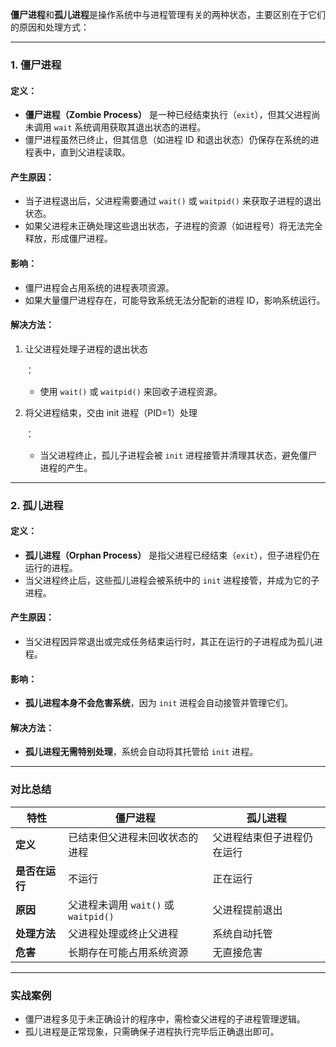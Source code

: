 **僵尸进程**和**孤儿进程**是操作系统中与进程管理有关的两种状态，主要区别在于它们的原因和处理方式：

------

### **1. 僵尸进程**

#### **定义**：

- **僵尸进程（Zombie Process）** 是一种已经结束执行（`exit`），但其父进程尚未调用 `wait` 系统调用获取其退出状态的进程。
- 僵尸进程虽然已终止，但其信息（如进程 ID 和退出状态）仍保存在系统的进程表中，直到父进程读取。

#### **产生原因**：

- 当子进程退出后，父进程需要通过 `wait()` 或 `waitpid()` 来获取子进程的退出状态。
- 如果父进程未正确处理这些退出状态，子进程的资源（如进程号）将无法完全释放，形成僵尸进程。

#### **影响**：

- 僵尸进程会占用系统的进程表项资源。
- 如果大量僵尸进程存在，可能导致系统无法分配新的进程 ID，影响系统运行。

#### **解决方法**：

1. 让父进程处理子进程的退出状态

   ： 

   - 使用 `wait()` 或 `waitpid()` 来回收子进程资源。

2. 将父进程结束，交由 init 进程（PID=1）处理

   ： 

   - 当父进程终止，孤儿子进程会被 `init` 进程接管并清理其状态，避免僵尸进程的产生。

------

### **2. 孤儿进程**

#### **定义**：

- **孤儿进程（Orphan Process）** 是指父进程已经结束（`exit`），但子进程仍在运行的进程。
- 当父进程终止后，这些孤儿进程会被系统中的 `init` 进程接管，并成为它的子进程。

#### **产生原因**：

- 当父进程因异常退出或完成任务结束运行时，其正在运行的子进程成为孤儿进程。

#### **影响**：

- **孤儿进程本身不会危害系统**，因为 `init` 进程会自动接管并管理它们。

#### **解决方法**：

- **孤儿进程无需特别处理**，系统会自动将其托管给 `init` 进程。

------

### **对比总结**

| 特性           | 僵尸进程                             | 孤儿进程                   |
| -------------- | ------------------------------------ | -------------------------- |
| **定义**       | 已结束但父进程未回收状态的进程       | 父进程结束但子进程仍在运行 |
| **是否在运行** | 不运行                               | 正在运行                   |
| **原因**       | 父进程未调用 `wait()` 或 `waitpid()` | 父进程提前退出             |
| **处理方法**   | 父进程处理或终止父进程               | 系统自动托管               |
| **危害**       | 长期存在可能占用系统资源             | 无直接危害                 |

------

### **实战案例**

- 僵尸进程多见于未正确设计的程序中，需检查父进程的子进程管理逻辑。
- 孤儿进程是正常现象，只需确保子进程执行完毕后正确退出即可。